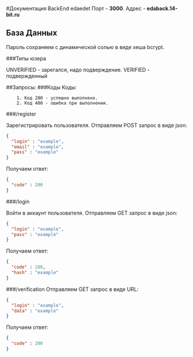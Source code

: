 #Документация BackEnd edaedet
Порт - **3000**. Адрес - **edaback.14-bit.ru**

## База Данных

Пароль сохраняем с динамической солью в виде хеша bcrypt.

###Типы юзера

UNVERIFIED -  зарегался, надо подверждение.
VERIFIED - подвержденный

##Запросы:
###Коды
Коды:
```
    1. Код 200 - успешно выполнено.
    2. Код 400 - ошибка при выполнении.
```
###/register

Зарегистрировать пользователя. Отправляем POST запрос в виде json: 

```json
{
  "login" : "example",
  "email" : "example",
  "pass" : "example"
}
```
Получаем ответ:

```json
{
  "code" : 200
}
```

###/login

Войти в аккаунт пользователя. Отправляем GET запрос в виде json:

```json
{
  "login" : "example",
  "pass" : "example"
}
```

Получаем ответ:

```json
{
  "code" : 200,
  "hash" : "example"
}
```
###/verification
Отправляем GET запрос в виде URL: 
```json
{
  "login" : "example",
  "data" : "example"
}
```
Получаем ответ:
```json
{
  "code" : 200
}
```
